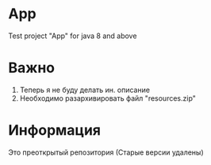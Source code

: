 # App
Test project "App" for java 8 and above
# Важно
1. Теперь я не буду делать ин. описание
2. Необходимо разархивировать файл "resources.zip"
# Информация
Это преоткрытый репозитория
(Старые версии удалены)
